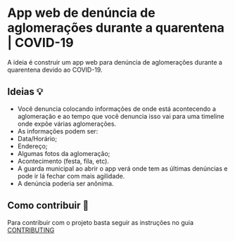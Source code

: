# App web de denúncia de aglomerações durante a quarentena | COVID-19

A ideia é construir um app web para denúncia de aglomerações durante a quarentena devido ao COVID-19.

## Ideias 💡

- Você denuncia colocando informações de onde está acontecendo a aglomeração e ao tempo que você denuncia isso vai para uma timeline onde expõe várias aglomerações.
- As informações podem ser:
- Data/Horário;
- Endereço;
- Algumas fotos da aglomeração;
- Acontecimento (festa, fila, etc).
- A guarda municipal ao abrir o app verá onde tem as últimas denúncias e pode ir lá fechar com mais agilidade.
- A denúncia poderia ser anônima.

## Como contribuir 🤗

Para contribuir com o projeto basta seguir as instruções no guia [CONTRIBUTING]()


